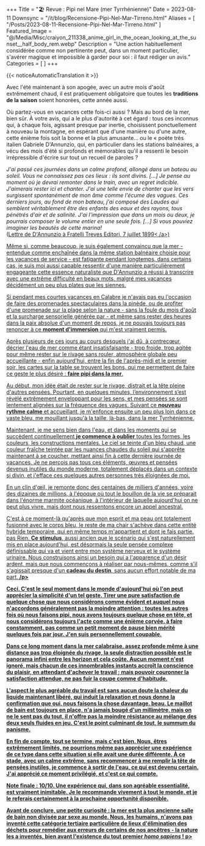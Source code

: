 +++
Title = "🏖️ Revue : Pipì nel Mare (mer Tyrrhénienne)"
Date = 2023-08-11
Downsync = "/it/blog/Recensione-Pipi-Nel-Mar-Tirreno.html"
Aliases = [ "/Posts/2023-08-11-Recensione-Pipi-Nel-Mar-Tirreno.html" ]
Featured_Image = "@/Media/Misc/craiyon_211338_anime_girl_in_the_ocean_looking_at_the_sunset__half_body_rem.webp"
Description = "Une action habituellement considérée comme non pertinente peut, dans un moment particulier, s'avérer magique et impossible à garder pour soi : il faut rédiger un avis."
Categories = [ ]
+++

{{< noticeAutomaticTranslation it >}}



<!-- Généré automatiquement par ListedDownsync.js. Ne modifiez pas (sauf si vous définissez également "% Downsync = False") - cela serait écrasé. -->

<p>Avec l'été maintenant à son apogée, avec un autre mois d'août extrêmement chaud, il est pratiquement obligatoire que toutes les <strong>traditions de la saison</strong> soient honorées, cette année aussi.</p>

<p>Où partez-vous en vacances cette fois-ci aussi ? Mais au bord de la mer, bien sûr. À votre avis, qui a le plus d'autorité à cet égard : tous ces inconnus qui, à chaque fois, agissant presque par inertie, choisissent ponctuellement à nouveau la montagne, en espérant que d'une manière ou d'une autre, cette énième fois soit la bonne et la plus amusante... ou le « poète très italien Gabriele D'Annunzio, qui, en particulier dans les stations balnéaires, a vécu des mois d'été si profonds et mémorables qu'il a ressenti le besoin irrépressible d'écrire sur tout un recueil de paroles ?</p>

<citation de bloc>
<p><em>J'ai passé ces journées dans un calme profond, allongé dans un bateau au soleil. Vous ne connaissez pas ces lieux : ils sont divins. [...] Je pense au moment où je devrai remonter dans le train, avec un regret indicible. J'aimerais rester ici et chanter. J'ai une telle envie de chanter que les vers surgissent spontanément de mon âme comme l'écume des vagues. Ces derniers jours, au fond de mon bateau, j'ai composé des Laudes qui semblent véritablement être des enfants des eaux et des rayons, tous pénétrés d'air et de salinité. J'ai l'impression que dans un mois ou deux, je pourrais composer le volume entier en une seule fois. [...] Si vous pouviez imaginer les beautés de cette marina!</em><br>
(<a href="https://it.wikipedia.org/wiki/Alcyone#Genesi_dell'opera" rel="noopener nofollow" target="_blank">Lettre de D'Annunzio à Fratelli Treves Editori, 7 juillet 1899< /a>)</p>
</blockquote>

<p> Même si, comme beaucoup, je suis également convaincu que la mer - entendue comme enchaînée dans la même station balnéaire choisie pour les vacances de service - est fatigante pendant longtemps, dans certains cas, je suis moi aussi capable ressentir d'une manière particulièrement engageante cette essence naturaliste que D'Annunzio a réussi à transcrire avec une extrême difficulté en beaux mots, malgré mes vacances décidément un peu plus plates que les siennes.</p>

<p>Si pendant mes courtes vacances en Calabre je n'avais pas eu l'occasion de faire des promenades spectaculaires dans la pinède, ou de profiter d'une promenade sur la plage selon la nature - sans la foule du mois d'août et la surcharge sensorielle générée par - et même sans rester des heures dans la paix absolue d'un moment de repos, je ne pouvais toujours pas renoncer à ce <strong>moment d'immersion</strong> qui m'est vraiment permis.</p>

<p>Après plusieurs de ces jours au cours desquels j'ai dû, à contrecœur, décrier l'eau de mer comme étant insatisfaisante - trop froide, trop agitée pour même rester sur le rivage sans rouler, atmosphère globale peu accueillante - enfin aujourd'hui, entre la fin de l'après-midi et le premier soir, les cartes sur la table se trouvent les bons, qui me permettent de faire ce geste le plus désiré : <strong>faire pipi dans la mer</strong>.</p>

<p>Au début, mon idée était de rester sur le rivage, distrait et la tête pleine d'autres pensées. Pourtant, en quelques minutes, l’environnement s’est révélé extrêmement enveloppant pour les sens, et mes pensées se sont lentement alignées sur la fréquence des vagues. Suivant ce <strong>nouveau rythme calme</strong> et accueillant, je m'enfonce ensuite un peu plus loin dans ce vaste bleu, me mouillant jusqu'à la taille, là-bas, dans la mer Tyrrhénienne.</p>

<p>Maintenant, je me sens bien dans l'eau, et dans les moments qui se succèdent continuellement <strong>je commence à oublier</strong> toutes les formes, les couleurs, les constructions mentales. Le ciel se teinte d'un bleu chaud, une couleur fraîche teintée par les nuances chaudes du soleil qui s'apprête maintenant à se coucher, mettant ainsi fin à cette dernière journée de vacances. Je ne perçois pas tous ces éléments, œuvres et pensées devenus inutiles du monde moderne, totalement déplacés dans un contexte si divin, et j'efface ces quelques autres personnes très éloignées de moi.</p>

<p>En un clin d'œil, je remonte donc des centaines de milliers d'années, voire des dizaines de millions, à l'époque où tout le bouillon de la vie se préparait dans l'énorme marmite océanique, à l'intérieur de laquelle aujourd'hui on ne peut plus vivre. mais dont nous ressentons encore un appel ancestral.</p>

<p>C'est à ce moment-là qu'après que mon esprit et ma peau ont totalement fusionné avec le corps bleu, le reste de ma chair s'achève dans cette entité hybride temporaire, qui en même temps m'appartient et dont je fais partie. pas Rien. <strong>Ce stimulus</strong>, aussi ancien que le scénario qui s'est naturellement mis en place aujourd'hui, est désormais la seule pensée complexe définissable qui va et vient entre mon système nerveux et le système urinaire. Nous construisons ainsi un besoin qui a l'apparence d'un désir ardent, mais que nous commençons à réaliser par nous-mêmes, comme s'il s'agissait presque d'un <strong>cadeau du destin</strong>, sans aucun effort notable de ma part.<strong> /p>

<p>Ceci. C'est le seul moment dans le monde d'aujourd'hui où l'on peut apprécier la simplicité d'un tel geste. Tirer une pure satisfaction de quelque chose que nous considérons comme évident et auquel nous n'accordons généralement pas la moindre attention : toutes les autres fois où nous faisons pipi, nous avons toujours quelque chose en tête, et nous considérons toujours l'acte comme une énième corvée. à faire constamment, pas comme un petit <strong>moment de pause</strong> bien mérité quelques fois par jour. J'en suis personnellement coupable.</p>

<p>Dans ce long moment dans la <strong>mer calabraise</strong>, assez profonde même à une distance pas trop éloignée du rivage, la seule distraction possible est le <strong>panorama infini</strong> entre les horizon et cela coûte. Aucun moment n'est ignoré, mais chacun de ces innombrables instants accroît la conscience du plaisir, en attendant d'achever le travail ; mais pouvoir couronner la satisfaction attendue, ne pas fuir la coupe comme d'habitude.</p>

<p>L'aspect le plus agréable du travail est sans aucun doute <strong>la chaleur</strong> du liquide maintenant libéré, qui induit la <strong>relaxation</strong> et nous donne la confirmation que oui, nous faisons la chose davantage. beau. Le maillot de bain est toujours en place, n'a jamais bougé d'un millimètre, mais on ne le sent pas du tout, il n'offre pas la moindre résistance au mélange des deux seuls fluides en jeu. C'est le point culminant de tout, le summum du panisme.</p>

<p>En fin de compte, tout se termine, mais c'est bien. Nous, êtres extrêmement limités, ne pourrions même pas apprécier une expérience de ce type dans cette situation si elle avait une durée différente. À ce stade, avec <strong>un calme extrême</strong>, sans recommencer à me remplir la tête de pensées inutiles, je commence à <strong>sortir de l'eau</strong>, ce qui est devenu certain. J'ai apprécié ce moment privilégié, et c'est ce qui compte.</p>

<p>Note finale : <strong>10/10</strong>. Une expérience qui, dans son agréable essentialité, est vraiment inimitable. <strong>Je le recommande vivement</strong> à tout le monde, et je le referais certainement à la prochaine opportunité disponible.</p>

<p>Avant de conclure, une <strong>petite curiosité</strong> : la mer est la plus ancienne salle de bain non divisée par sexe au monde. Nous, les humains, n'avons pas inventé cette catégorie tertiaire particulière de lieux d'élimination des déchets pour remédier aux erreurs de certains de nos ancêtres - la nature les a inventés, bien avant l'existence du tout premier <em>homo sapiens</em> !</em> p>